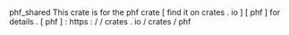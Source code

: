 #
phf_shared
This
crate
is
for
the
phf
crate
[
find
it
on
crates
.
io
]
[
phf
]
for
details
.
[
phf
]
:
https
:
/
/
crates
.
io
/
crates
/
phf
